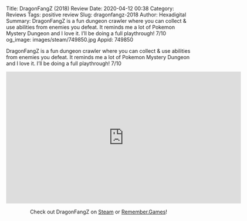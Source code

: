 Title: DragonFangZ (2018) Review
Date: 2020-04-12 00:38
Category: Reviews
Tags: positive review
Slug: dragonfangz-2018
Author: Hexadigital
Summary: DragonFangZ is a fun dungeon crawler where you can collect & use abilities from enemies you defeat. It reminds me a lot of Pokemon Mystery Dungeon and I love it. I’ll be doing a full playthrough! 7/10
og_image: images/steam/749850.jpg
Appid: 749850

DragonFangZ is a fun dungeon crawler where you can collect & use abilities from enemies you defeat. It reminds me a lot of Pokemon Mystery Dungeon and I love it. I’ll be doing a full playthrough! 7/10

<center><iframe src="https://www.youtube.com/embed/ETS3nLzwv-Y?feature=oembed" allow="accelerometer; autoplay; encrypted-media; gyroscope; picture-in-picture" width="640" height="360" frameborder="0"></iframe>

Check out DragonFangZ on [Steam](https://store.steampowered.com/app/749850/?curator_clanid=34633900) or [Remember.Games](https://remember.games/game/709/)!</center>
